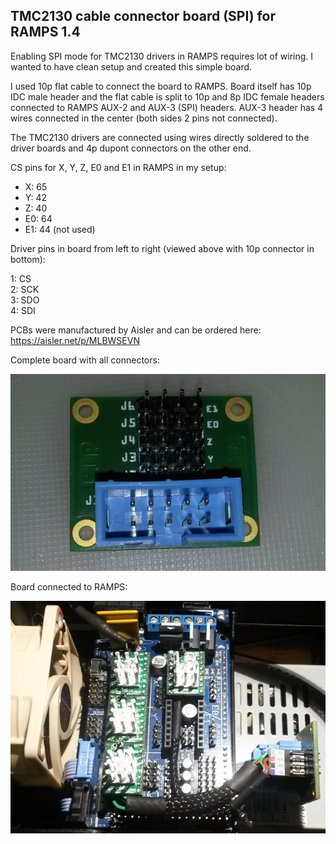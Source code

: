 ## TMC2130 cable connector board (SPI) for RAMPS 1.4
Enabling SPI mode for TMC2130 drivers in RAMPS requires lot of wiring. I wanted to have clean setup and created this simple board. 

I used 10p flat cable to connect the board to RAMPS. Board itself has 10p IDC male header and the flat cable is split to 10p and 8p IDC female headers connected to RAMPS AUX-2 and AUX-3 (SPI) headers.  AUX-3 header has 4 wires connected in the center (both sides 2 pins not connected).

The TMC2130 drivers are connected using wires directly soldered to the driver boards and 4p dupont connectors on the other end. 

CS pins for X, Y, Z, E0 and E1 in RAMPS in my setup: 
* X: 65
* Y: 42
* Z: 40
* E0: 64
* E1: 44 (not used)

Driver pins in board from left to right (viewed above with 10p connector in bottom):

1: CS<br>
2: SCK<br>
3: SDO<br>
4: SDI<br>


PCBs were manufactured by Aisler and can be ordered here: https://aisler.net/p/MLBWSEVN

Complete board with all connectors:

<img src=https://raw.githubusercontent.com/JPTa/RAMPS-TMC2130-board/master/images/Board.png>

Board connected to RAMPS:

<img src=https://raw.githubusercontent.com/JPTa/RAMPS-TMC2130-board/master/images/Connections.png>
